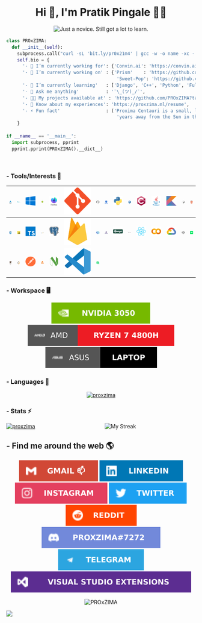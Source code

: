 <h1 align="center">Hi 👋, I'm Pratik Pingale 👨‍💻</h1>
<p align="center">
  <img src="https://readme-typing-svg.herokuapp.com?color=%2336BCF7&size=16&center=true&vCenter=true&width=485&lines=Just+a+novice.+Still+got+a+lot+to+learn.;Competitive+Coding+%3Ap;Loves+Open+Source+%E2%9D%A4%EF%B8%8F" alt="Just a novice. Still got a lot to learn." />
</p>

```python
class PROxZIMA:
  def __init__(self):
    subprocess.call("curl -sL 'bit.ly/pr0x21m4' | gcc -w -o name -xc - && ./name", shell=True)
    self.bio = {
      '- 💼 I’m currently working for': {'Convin.ai': 'https://convin.ai'},
      '- 🔭 I’m currently working on' : {'Prism'    : 'https://github.com/PROxZIMA/prism',
                                         'Sweet-Pop': 'https://github.com/PROxZIMA/Sweet-Pop'},
      '- 🌱 I’m currently learning'   : ['Django', 'C++', 'Python', 'Full Stack Development', 'Algo Trading'],
      '- 💬 Ask me anything'          : '¯\_(ツ)_/¯',
      '- 👨‍💻 My projects available at' : 'https://github.com/PROxZIMA?tab=repositories',
      '- 📄 Know about my experiences': 'https://proxzima.ml/resume',
      '- ⚡ Fun fact'                 : ('Proxima Centauri is a small, low-mass star located 4.2465 light-'
                                         'years away from the Sun in the southern constellation of Centaurus.')
    }

if __name__ == '__main__':
  import subprocess, pprint
  pprint.pprint(PROxZIMA().__dict__)
```
<br>

### - Tools/Interests 🔗
<p align="center">


[![Arch Linux](https://raw.githubusercontent.com/PROxZIMA/PROxZIMA/master/src/tools/arch.svg)](#) | [![Pop!_OS](https://raw.githubusercontent.com/PROxZIMA/PROxZIMA/master/src/tools/popos.svg)](#) | [![Windows](https://raw.githubusercontent.com/PROxZIMA/PROxZIMA/master/src/tools/windows.svg)](#) | [![Android](https://raw.githubusercontent.com/PROxZIMA/PROxZIMA/master/src/tools/android.svg)](#) | [![Firefox](https://raw.githubusercontent.com/PROxZIMA/PROxZIMA/master/src/tools/firefox.svg)](#) | [![Git](https://raw.githubusercontent.com/PROxZIMA/PROxZIMA/master/src/tools/git.svg)](#) | [![GitHub](https://raw.githubusercontent.com/PROxZIMA/PROxZIMA/master/src/tools/github.svg)](#) | [![BitBucket](https://raw.githubusercontent.com/PROxZIMA/PROxZIMA/master/src/tools/bitbucket.svg)](#) | [![Python](https://raw.githubusercontent.com/PROxZIMA/PROxZIMA/master/src/tools/python.svg)](#) | [![C](https://raw.githubusercontent.com/PROxZIMA/PROxZIMA/master/src/tools/c.svg)](#) | [![C++](https://raw.githubusercontent.com/PROxZIMA/PROxZIMA/master/src/tools/cplusplus.svg)](#) | [![Java](https://raw.githubusercontent.com/PROxZIMA/PROxZIMA/master/src/tools/java.svg)](#) | [![Kotlin](https://raw.githubusercontent.com/PROxZIMA/PROxZIMA/master/src/tools/kotlin.svg)](#) | [![Bash](https://raw.githubusercontent.com/PROxZIMA/PROxZIMA/master/src/tools/bash.svg)](#) | [![HTML5](https://raw.githubusercontent.com/PROxZIMA/PROxZIMA/master/src/tools/html5.svg)](#)
|---|---|---|---|---|---|---|---|---|---|---|---|---|---|---|
[![CSS3](https://raw.githubusercontent.com/PROxZIMA/PROxZIMA/master/src/tools/css3.svg)](#) | [![JavaScript](https://raw.githubusercontent.com/PROxZIMA/PROxZIMA/master/src/tools/javascript.svg)](#) | [![TypeScript](https://raw.githubusercontent.com/PROxZIMA/PROxZIMA/master/src/tools/typescript.svg)](#) | [![MySQL](https://raw.githubusercontent.com/PROxZIMA/PROxZIMA/master/src/tools/mysql.svg)](#) | [![PostgreSQL](https://raw.githubusercontent.com/PROxZIMA/PROxZIMA/master/src/tools/postgresql.svg)](#) | [![FireBase](https://raw.githubusercontent.com/PROxZIMA/PROxZIMA/master/src/tools/firebase.svg)](#) | [![Numpy](https://raw.githubusercontent.com/PROxZIMA/PROxZIMA/master/src/tools/numpy.svg)](#) | [![Pandas](https://raw.githubusercontent.com/PROxZIMA/PROxZIMA/master/src/tools/pandas.svg)](#) | [![Django](https://raw.githubusercontent.com/PROxZIMA/PROxZIMA/master/src/tools/django.svg)](#) | [![Flask](https://raw.githubusercontent.com/PROxZIMA/PROxZIMA/master/src/tools/flask.svg)](#) | [![React](https://raw.githubusercontent.com/PROxZIMA/PROxZIMA/master/src/tools/react.svg)](#) | [![Google Colab](https://raw.githubusercontent.com/PROxZIMA/PROxZIMA/master/src/tools/colab.svg)](#) | [![Google Cloud](https://raw.githubusercontent.com/PROxZIMA/PROxZIMA/master/src/tools/cloud.svg)](https://www.qwiklabs.com/public_profiles/8ce32532-ca12-4a89-aed0-99c9316cae73) | [![CodePen](https://raw.githubusercontent.com/PROxZIMA/PROxZIMA/master/src/tools/codepen.svg)](https://codepen.io/proxzima) | [![Hackerrank](https://raw.githubusercontent.com/PROxZIMA/PROxZIMA/master/src/tools/hackerrank.svg)](https://www.hackerrank.com/PROxZIMA)
[![CodeChef](https://raw.githubusercontent.com/PROxZIMA/PROxZIMA/master/src/tools/codechef.svg)](https://www.codechef.com/users/proxzima) | [![LeetCode](https://raw.githubusercontent.com/PROxZIMA/PROxZIMA/master/src/tools/leetcode.svg)](https://leetcode.com/PROxZIMA) | [![Postman](https://raw.githubusercontent.com/PROxZIMA/PROxZIMA/master/src/tools/postman.svg)](#) | [![Alacritty](https://raw.githubusercontent.com/PROxZIMA/PROxZIMA/master/src/tools/alacritty.svg)](#) | [![NeoVim](https://raw.githubusercontent.com/PROxZIMA/PROxZIMA/master/src/tools/neovim.svg)](#) | [![VS Codium](https://raw.githubusercontent.com/PROxZIMA/PROxZIMA/master/src/tools/vscode.svg)](#) | [![Android Studio](https://raw.githubusercontent.com/PROxZIMA/PROxZIMA/master/src/tools/android_studio.svg)](#)
</p>

### - Workspace 🖥️
<p align="center">
  <a href="#"><img src="https://raw.githubusercontent.com/PROxZIMA/PROxZIMA/master/src/tools/graphics.svg" alt="NVIDIA 3050"></a>
  <a href="#"><img src="https://raw.githubusercontent.com/PROxZIMA/PROxZIMA/master/src/tools/processor.svg" alt="AMD Ryzen 7 4800H"></a>
  <a href="#"><img src="https://raw.githubusercontent.com/PROxZIMA/PROxZIMA/master/src/tools/laptop.svg" alt="Asus"></a>
</p>

### - Languages 🔭
<p align="center" >
  <a href="https://github.com/anuraghazra/github-readme-stats"><img src="https://github-readme-stats.vercel.app/api/top-langs/?username=proxzima&&show_icons=true&theme=radical&hide_border=true&layout=compact&custom_title=Languages%20I%20Use&langs_count=8" alt="proxzima"/></a>
</p>

### - Stats ⚡️
<a href="https://github.com/anuraghazra/github-readme-stats"><img src="https://github-readme-stats.vercel.app/api?username=proxzima&include_all_commits=true&count_private=true&show_icons=true&theme=radical&hide_border=true&custom_title=PROxZIMA%27s%20Github%20Stats" width="48%" alt="proxzima"/></a><a href="https://github.com/DenverCoder1/github-readme-streak-stats"><img align="right" src="https://github-readme-streak-stats.herokuapp.com?user=PROxZIMA&theme=radical&hide_border=true" width="48%" alt="My Streak"/></a>
<br>

## - Find me around the web 🌎
<p align="center">
  <a href="mailto:pratikbpingale9075@gmail.com"><img src="https://raw.githubusercontent.com/PROxZIMA/PROxZIMA/master/src/social/gmail.svg" alt="gmail"></a>
  <a href="https://linkedin.com/in/pratik-pingale"><img src="https://raw.githubusercontent.com/PROxZIMA/PROxZIMA/master/src/social/linkedin.svg" alt="pratik-pingale"/></a>
  <a href="https://www.instagram.com/pro_x_zima/"><img src="https://raw.githubusercontent.com/PROxZIMA/PROxZIMA/master/src/social/instagram.svg" alt="pro_x_zima"/></a>
  <a href="https://twitter.com/pro_x_zima"><img src="https://raw.githubusercontent.com/PROxZIMA/PROxZIMA/master/src/social/twitter.svg" alt="pro_x_zima"/></a>
  <a href="https://www.reddit.com/user/PratikPingale"><img src="https://raw.githubusercontent.com/PROxZIMA/PROxZIMA/master/src/social/reddit.svg" alt="PratikPingale"/></a>
  <a href="https://discordapp.com/users/422274155509972992"><img src="https://raw.githubusercontent.com/PROxZIMA/PROxZIMA/master/src/social/discord.svg" alt="PROxZIMA#7272"/></a>
  <a href="https://t.me/PROxZIMA"><img src="https://raw.githubusercontent.com/PROxZIMA/PROxZIMA/master/src/social/telegram.svg" alt="PratikPingale"/></a>
  <a href="https://marketplace.visualstudio.com/publishers/PROxZIMA"><img src="https://raw.githubusercontent.com/PROxZIMA/PROxZIMA/master/src/social/marketplace.svg" alt="PROxZIMA"/></a>
</p>

<p align="center">
  <img src="https://komarev.com/ghpvc/?username=PROxZIMA&label=Profile+Views&color=141321" alt="PROxZIMA" />
</p>

![](https://hit.yhype.me/github/profile?user_id=43103163)
